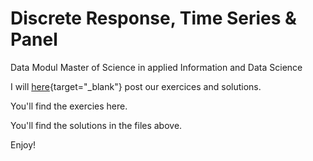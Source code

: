 # Discrete Response, Time Series & Panel 
Data Modul Master of Science in applied Information and Data Science

I will [here](https://www.evernote.com/l/Ai-mGPrPkz9JNIxFJ_7SG6oZ5c6vaSCvt1w/){target="_blank"} post our exercices and solutions.

You'll find the exercies here.

You'll find the solutions in the files above. 

Enjoy!
